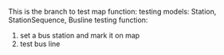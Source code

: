 This is the branch to test map function:
testing models: Station, StationSequence, Busline
testing function:
1. set a bus station and mark it on map
2. test bus line 
